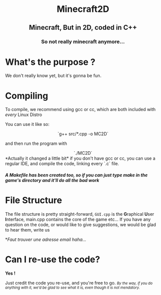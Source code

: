 # <center> Minecraft2D</center>

## <center>Minecraft, But in 2D, coded in C++</center>

### <center>So not really minecraft anymore...</center>

# What's the purpose ?
 We don't really know yet, but it's gonna be fun.

# Compiling
 To compile, we recommend using gcc or cc, which are both included with *every* Linux Distro

 You can use it like so:
 
   <center>`g++ src/*.cpp -o MC2D`</center>
 
 and then run the program with
 
   <center>`./MC2D`</center>
 *Actually it changed a little bit*
if you don't have gcc or cc, you can use a regular IDE, and compile the code, linking every `.c` file.

##### *A Makefile has been created too, so if you can just type make in the game's directory and it'll do all the bad work*

# File Structure
  The file structure is pretty straight-forward, `GUI.cpp` is the **G**raphical **U**ser **I**nterface, main.cpp contains the core of the game etc...
  If you have any question on the code, or would like to give suggestions, we would be glad to hear them, write us
  
  **Faut trouver une adresse email haha...*

# Can I re-use the code?
  **Yes !**

  Just credit the code you re-use, and you're free to go. 
<small>*By the way, if you do anything with it, we'd be glad to see what it is, even though it is not mendatory.*</small>


